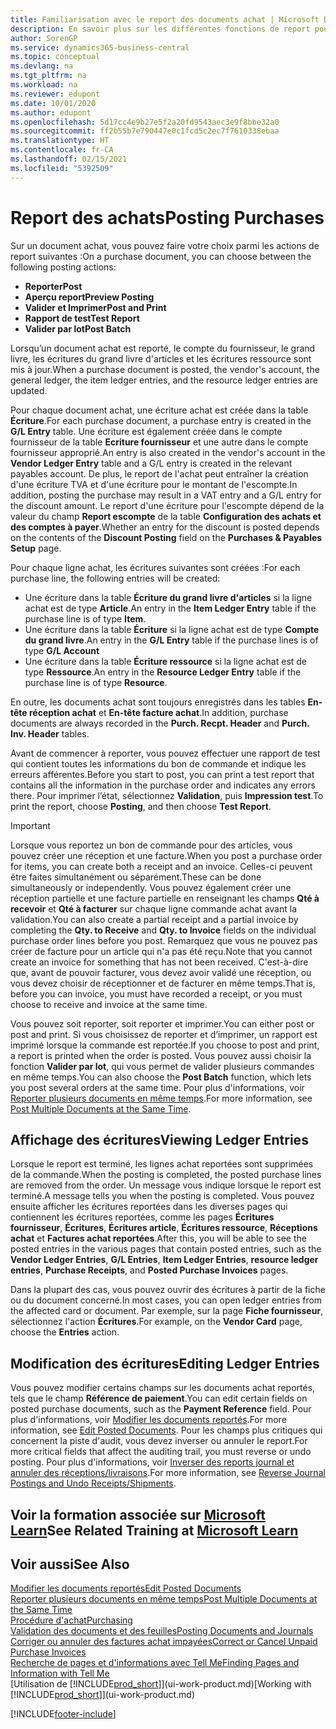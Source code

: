 ```yaml
---
title: Familiarisation avec le report des documents achat | Microsoft Docs
description: En savoir plus sur les différentes fonctions de report pour reporter des documents achat et la manière de mettre à jour les documents reportés.
author: SorenGP
ms.service: dynamics365-business-central
ms.topic: conceptual
ms.devlang: na
ms.tgt_pltfrm: na
ms.workload: na
ms.reviewer: edupont
ms.date: 10/01/2020
ms.author: edupont
ms.openlocfilehash: 5d17cc4e9b27e5f2a20fd9543aec3e9f8bbe32a0
ms.sourcegitcommit: ff2b55b7e790447e0c1fcd5c2ec7f7610338ebaa
ms.translationtype: HT
ms.contentlocale: fr-CA
ms.lasthandoff: 02/15/2021
ms.locfileid: "5392509"
---
```

# <a name="posting-purchases"></a><span data-ttu-id="c84b8-103">Report des achats</span><span class="sxs-lookup"><span data-stu-id="c84b8-103">Posting Purchases</span></span>
<span data-ttu-id="c84b8-104">Sur un document achat, vous pouvez faire votre choix parmi les actions de report suivantes :</span><span class="sxs-lookup"><span data-stu-id="c84b8-104">On a purchase document, you can choose between the following posting actions:</span></span>

* <span data-ttu-id="c84b8-105">**Reporter**</span><span class="sxs-lookup"><span data-stu-id="c84b8-105">**Post**</span></span>
* <span data-ttu-id="c84b8-106">**Aperçu report**</span><span class="sxs-lookup"><span data-stu-id="c84b8-106">**Preview Posting**</span></span>
* <span data-ttu-id="c84b8-107">**Valider et Imprimer**</span><span class="sxs-lookup"><span data-stu-id="c84b8-107">**Post and Print**</span></span>
* <span data-ttu-id="c84b8-108">**Rapport de test**</span><span class="sxs-lookup"><span data-stu-id="c84b8-108">**Test Report**</span></span>
* <span data-ttu-id="c84b8-109">**Valider par lot**</span><span class="sxs-lookup"><span data-stu-id="c84b8-109">**Post Batch**</span></span>

<span data-ttu-id="c84b8-110">Lorsqu’un document achat est reporté, le compte du fournisseur, le grand livre, les écritures du grand livre d'articles et les écritures ressource sont mis à jour.</span><span class="sxs-lookup"><span data-stu-id="c84b8-110">When a purchase document is posted, the vendor's account, the general ledger, the item ledger entries, and the resource ledger entries  are updated.</span></span>

<span data-ttu-id="c84b8-111">Pour chaque document achat, une écriture achat est créée dans la table **Écriture**.</span><span class="sxs-lookup"><span data-stu-id="c84b8-111">For each purchase document, a purchase entry is created in the **G/L Entry** table.</span></span> <span data-ttu-id="c84b8-112">Une écriture est également créée dans le compte fournisseur de la table **Ecriture fournisseur** et une autre dans le compte fournisseur approprié.</span><span class="sxs-lookup"><span data-stu-id="c84b8-112">An entry is also created in the vendor's account in the **Vendor Ledger Entry** table and a G/L entry is created in the relevant payables account.</span></span> <span data-ttu-id="c84b8-113">De plus, le report de l'achat peut entraîner la création d'une écriture TVA et d'une écriture pour le montant de l'escompte.</span><span class="sxs-lookup"><span data-stu-id="c84b8-113">In addition, posting the purchase may result in a VAT entry and a G/L entry for the discount amount.</span></span> <span data-ttu-id="c84b8-114">Le report d'une écriture pour l'escompte dépend de la valeur du champ **Report escompte** de la table **Configuration des achats et des comptes à payer**.</span><span class="sxs-lookup"><span data-stu-id="c84b8-114">Whether an entry for the discount is posted depends on the contents of the **Discount Posting** field on the **Purchases & Payables Setup** page.</span></span>

<span data-ttu-id="c84b8-115">Pour chaque ligne achat, les écritures suivantes sont créées :</span><span class="sxs-lookup"><span data-stu-id="c84b8-115">For each purchase line, the following entries will be created:</span></span>
- <span data-ttu-id="c84b8-116">Une écriture dans la table **Écriture du grand livre d'articles** si la ligne achat est de type **Article**.</span><span class="sxs-lookup"><span data-stu-id="c84b8-116">An entry in the **Item Ledger Entry** table if the purchase line is of type **Item**.</span></span>
- <span data-ttu-id="c84b8-117">Une écriture dans la table **Écriture** si la ligne achat est de type **Compte du grand livre**.</span><span class="sxs-lookup"><span data-stu-id="c84b8-117">An entry in the **G/L Entry** table if the purchase lines is of type **G/L Account**</span></span>
- <span data-ttu-id="c84b8-118">Une écriture dans la table **Écriture ressource** si la ligne achat est de type **Ressource**.</span><span class="sxs-lookup"><span data-stu-id="c84b8-118">An entry in the **Resource Ledger Entry** table if the purchase line is of type **Resource**.</span></span>

<span data-ttu-id="c84b8-119">En outre, les documents achat sont toujours enregistrés dans les tables **En-tête réception achat** et **En-tête facture achat**.</span><span class="sxs-lookup"><span data-stu-id="c84b8-119">In addition, purchase documents are always recorded in the **Purch. Recpt. Header** and **Purch. Inv. Header** tables.</span></span>

<span data-ttu-id="c84b8-120">Avant de commencer à reporter, vous pouvez effectuer une rapport de test qui contient toutes les informations du bon de commande et indique les erreurs afférentes.</span><span class="sxs-lookup"><span data-stu-id="c84b8-120">Before you start to post, you can print a test report that contains all the information in the purchase order and indicates any errors there.</span></span> <span data-ttu-id="c84b8-121">Pour imprimer l’état, sélectionnez **Validation**, puis **Impression test**.</span><span class="sxs-lookup"><span data-stu-id="c84b8-121">To print the report, choose **Posting**, and then choose **Test Report**.</span></span>

> [!IMPORTANT]  
>   <span data-ttu-id="c84b8-122">Lorsque vous reportez un bon de commande pour des articles, vous pouvez créer une réception et une facture.</span><span class="sxs-lookup"><span data-stu-id="c84b8-122">When you post a purchase order for items, you can create both a receipt and an invoice.</span></span> <span data-ttu-id="c84b8-123">Celles-ci peuvent être faites simultanément ou séparément.</span><span class="sxs-lookup"><span data-stu-id="c84b8-123">These can be done simultaneously or independently.</span></span> <span data-ttu-id="c84b8-124">Vous pouvez également créer une réception partielle et une facture partielle en renseignant les champs **Qté à recevoir** et **Qté à facturer** sur chaque ligne commande achat avant la validation.</span><span class="sxs-lookup"><span data-stu-id="c84b8-124">You can also create a partial receipt and a partial invoice by completing the **Qty. to Receive** and **Qty. to Invoice** fields on the individual purchase order lines before you post.</span></span> <span data-ttu-id="c84b8-125">Remarquez que vous ne pouvez pas créer de facture pour un article qui n'a pas été reçu.</span><span class="sxs-lookup"><span data-stu-id="c84b8-125">Note that you cannot create an invoice for something that has not been received.</span></span> <span data-ttu-id="c84b8-126">C'est-à-dire que, avant de pouvoir facturer, vous devez avoir validé une réception, ou vous devez choisir de réceptionner et de facturer en même temps.</span><span class="sxs-lookup"><span data-stu-id="c84b8-126">That is, before you can invoice, you must have recorded a receipt, or you must choose to receive and invoice at the same time.</span></span>

<span data-ttu-id="c84b8-127">Vous pouvez soit reporter, soit reporter et imprimer.</span><span class="sxs-lookup"><span data-stu-id="c84b8-127">You can either post or post and print.</span></span> <span data-ttu-id="c84b8-128">Si vous choisissez de reporter et d’imprimer, un rapport est imprimé lorsque la commande est reportée.</span><span class="sxs-lookup"><span data-stu-id="c84b8-128">If you choose to post and print, a report is printed when the order is posted.</span></span> <span data-ttu-id="c84b8-129">Vous pouvez aussi choisir la fonction **Valider par lot**, qui vous permet de valider plusieurs commandes en même temps.</span><span class="sxs-lookup"><span data-stu-id="c84b8-129">You can also choose the **Post Batch** function, which lets you post several orders at the same time.</span></span> <span data-ttu-id="c84b8-130">Pour plus d'informations, voir [Reporter plusieurs documents en même temps](ui-batch-posting.md).</span><span class="sxs-lookup"><span data-stu-id="c84b8-130">For more information, see [Post Multiple Documents at the Same Time](ui-batch-posting.md).</span></span>

## <a name="viewing-ledger-entries"></a><span data-ttu-id="c84b8-131">Affichage des écritures</span><span class="sxs-lookup"><span data-stu-id="c84b8-131">Viewing Ledger Entries</span></span>
<span data-ttu-id="c84b8-132">Lorsque le report est terminé, les lignes achat reportées sont supprimées de la commande.</span><span class="sxs-lookup"><span data-stu-id="c84b8-132">When the posting is completed, the posted purchase lines are removed from the order.</span></span> <span data-ttu-id="c84b8-133">Un message vous indique lorsque le report est terminé.</span><span class="sxs-lookup"><span data-stu-id="c84b8-133">A message tells you when the posting is completed.</span></span> <span data-ttu-id="c84b8-134">Vous pouvez ensuite afficher les écritures reportées dans les diverses pages qui contiennent les écritures reportées, comme les pages **Écritures fournisseur**, **Écritures**, **Écritures article**, **Écritures ressource**, **Réceptions achat** et **Factures achat reportées**.</span><span class="sxs-lookup"><span data-stu-id="c84b8-134">After this, you will be able to see the posted entries in the various pages that contain posted entries, such as the **Vendor Ledger Entries**, **G/L Entries**, **Item Ledger Entries**, **resource ledger entries**, **Purchase Receipts**, and **Posted Purchase Invoices** pages.</span></span>

<span data-ttu-id="c84b8-135">Dans la plupart des cas, vous pouvez ouvrir des écritures à partir de la fiche ou du document concerné.</span><span class="sxs-lookup"><span data-stu-id="c84b8-135">In most cases, you can open ledger entries from the affected card or document.</span></span> <span data-ttu-id="c84b8-136">Par exemple, sur la page **Fiche fournisseur**, sélectionnez l'action **Écritures**.</span><span class="sxs-lookup"><span data-stu-id="c84b8-136">For example, on the **Vendor Card** page, choose the **Entries** action.</span></span>

## <a name="editing-ledger-entries"></a><span data-ttu-id="c84b8-137">Modification des écritures</span><span class="sxs-lookup"><span data-stu-id="c84b8-137">Editing Ledger Entries</span></span>
<span data-ttu-id="c84b8-138">Vous pouvez modifier certains champs sur les documents achat reportés, tels que le champ **Référence de paiement**.</span><span class="sxs-lookup"><span data-stu-id="c84b8-138">You can edit certain fields on posted purchase documents, such as the **Payment Reference** field.</span></span> <span data-ttu-id="c84b8-139">Pour plus d'informations, voir [Modifier les documents reportés](across-edit-posted-document.md).</span><span class="sxs-lookup"><span data-stu-id="c84b8-139">For more information, see [Edit Posted Documents](across-edit-posted-document.md).</span></span> <span data-ttu-id="c84b8-140">Pour les champs plus critiques qui concernent la piste d'audit, vous devez inverser ou annuler le report.</span><span class="sxs-lookup"><span data-stu-id="c84b8-140">For more critical fields that affect the auditing trail, you must reverse or undo posting.</span></span> <span data-ttu-id="c84b8-141">Pour plus d'informations, voir [Inverser des reports journal et annuler des réceptions/livraisons](finance-how-reverse-journal-posting.md).</span><span class="sxs-lookup"><span data-stu-id="c84b8-141">For more information, see [Reverse Journal Postings and Undo Receipts/Shipments](finance-how-reverse-journal-posting.md).</span></span>

## <a name="see-related-training-at-microsoft-learn"></a><span data-ttu-id="c84b8-142">Voir la formation associée sur [Microsoft Learn](/learn/modules/receive-invoice-dynamics-d365-business-central/index)</span><span class="sxs-lookup"><span data-stu-id="c84b8-142">See Related Training at [Microsoft Learn](/learn/modules/receive-invoice-dynamics-d365-business-central/index)</span></span>

## <a name="see-also"></a><span data-ttu-id="c84b8-143">Voir aussi</span><span class="sxs-lookup"><span data-stu-id="c84b8-143">See Also</span></span>
[<span data-ttu-id="c84b8-144">Modifier les documents reportés</span><span class="sxs-lookup"><span data-stu-id="c84b8-144">Edit Posted Documents</span></span>](across-edit-posted-document.md)  
[<span data-ttu-id="c84b8-145">Reporter plusieurs documents en même temps</span><span class="sxs-lookup"><span data-stu-id="c84b8-145">Post Multiple Documents at the Same Time</span></span>](ui-batch-posting.md)  
[<span data-ttu-id="c84b8-146">Procédure d'achat</span><span class="sxs-lookup"><span data-stu-id="c84b8-146">Purchasing</span></span>](purchasing-manage-purchasing.md)  
[<span data-ttu-id="c84b8-147">Validation des documents et des feuilles</span><span class="sxs-lookup"><span data-stu-id="c84b8-147">Posting Documents and Journals</span></span>](ui-post-documents-journals.md)  
[<span data-ttu-id="c84b8-148">Corriger ou annuler des factures achat impayées</span><span class="sxs-lookup"><span data-stu-id="c84b8-148">Correct or Cancel Unpaid Purchase Invoices</span></span>](purchasing-how-correct-cancel-unpaid-purchase-invoices.md)  
[<span data-ttu-id="c84b8-149">Recherche de pages et d'informations avec Tell Me</span><span class="sxs-lookup"><span data-stu-id="c84b8-149">Finding Pages and Information with Tell Me</span></span>](ui-search.md)  
<span data-ttu-id="c84b8-150">[Utilisation de [!INCLUDE[prod_short](includes/prod_short.md)]](ui-work-product.md)</span><span class="sxs-lookup"><span data-stu-id="c84b8-150">[Working with [!INCLUDE[prod_short](includes/prod_short.md)]](ui-work-product.md)</span></span>


[!INCLUDE[footer-include](includes/footer-banner.md)]